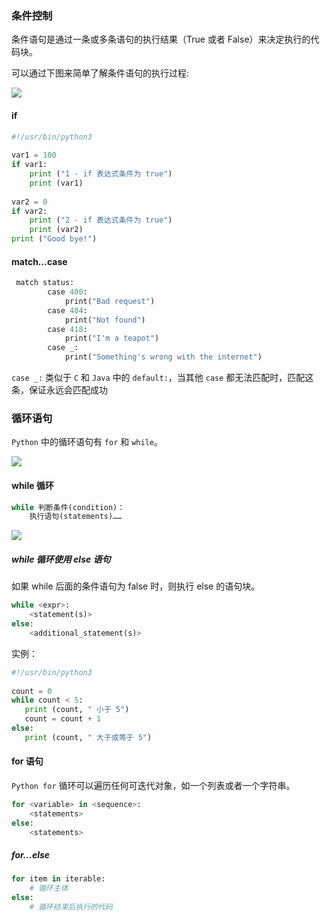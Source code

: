 
### 条件控制

条件语句是通过一条或多条语句的执行结果（True 或者 False）来决定执行的代码块。

可以通过下图来简单了解条件语句的执行过程:

![](https://syske-pic-bed.oss-cn-hangzhou.aliyuncs.com/imgs/20240511164838.png)

#### if

```python
#!/usr/bin/python3
 
var1 = 100
if var1:
    print ("1 - if 表达式条件为 true")
    print (var1)
 
var2 = 0
if var2:
    print ("2 - if 表达式条件为 true")
    print (var2)
print ("Good bye!")
```


#### match...case

```python
 match status:  
        case 400:  
            print("Bad request")
        case 404:  
            print("Not found")
        case 418:  
            print("I'm a teapot") 
        case _:  
            print("Something's wrong with the internet")
```
`case _:` 类似于 `C` 和 `Java` 中的 `default:`，当其他 `case` 都无法匹配时，匹配这条，保证永远会匹配成功

### 循环语句

`Python` 中的循环语句有 `for` 和 `while`。

![](https://syske-pic-bed.oss-cn-hangzhou.aliyuncs.com/imgs/20240511165738.png)

#### while 循环

```python
while 判断条件(condition)：
    执行语句(statements)……
```

![](https://syske-pic-bed.oss-cn-hangzhou.aliyuncs.com/imgs/20240511165830.png)

##### while 循环使用 else 语句

如果 while 后面的条件语句为 false 时，则执行 else 的语句块。

```python
while <expr>:
    <statement(s)>
else:
    <additional_statement(s)>
```

实例：
```python
#!/usr/bin/python3
 
count = 0
while count < 5:
   print (count, " 小于 5")
   count = count + 1
else:
   print (count, " 大于或等于 5")
```


#### for 语句

`Python for` 循环可以遍历任何可迭代对象，如一个列表或者一个字符串。

```python
for <variable> in <sequence>:
    <statements>
else:
    <statements>
```

##### for...else

```python
for item in iterable:
    # 循环主体
else:
    # 循环结束后执行的代码
```


